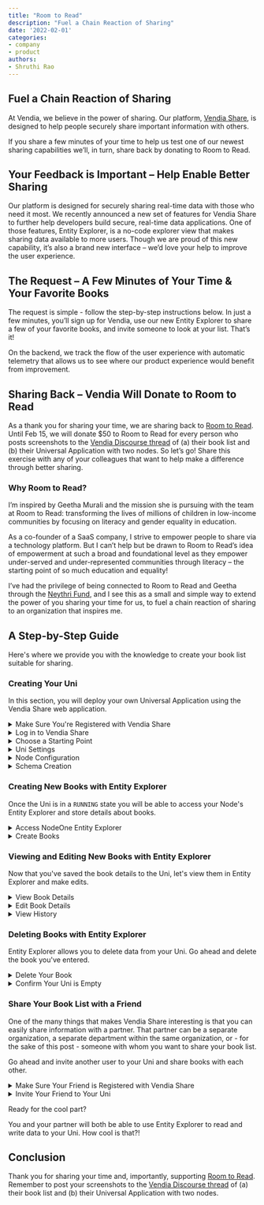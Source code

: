 ```yaml
---
title: "Room to Read"
description: "Fuel a Chain Reaction of Sharing"
date: '2022-02-01'
categories:
- company
- product
authors:
- Shruthi Rao
---
```


## Fuel a Chain Reaction of Sharing

At Vendia, we believe in the power of sharing. Our platform, [Vendia Share](https://vendia.net/product?utm_source=blog&utm_campaign=room_to_read), is designed to help people securely share important information with others.

If you share a few minutes of your time to help us test one of our newest sharing capabilities we’ll, in turn, share back by donating to Room to Read.

## Your Feedback is Important – Help Enable Better Sharing

Our platform is designed for securely sharing real-time data with those who need it most. We recently announced a new set of features for Vendia Share to further help developers build secure, real-time data applications. One of those features, Entity Explorer, is a no-code explorer view that makes sharing data available to more users. Though we are proud of this new capability, it’s also a brand new interface – we’d love your help to improve the user experience.

## The Request – A Few Minutes of Your Time & Your Favorite Books

The request is simple - follow the step-by-step instructions below. In just a few minutes, you’ll sign up for Vendia, use our new Entity Explorer to share a few of your favorite books, and invite someone to look at your list. That’s it!

On the backend, we track the flow of the user experience with automatic telemetry that allows us to see where our product experience would benefit from improvement.

## Sharing Back – Vendia Will Donate to Room to Read

As a thank you for sharing your time, we are sharing back to [Room to Read](https://www.roomtoread.org/). Until Feb 15, we will donate $50 to Room to Read for every person who posts screenshots to the [Vendia Discourse thread](https://community.vendia.net/t/room-to-read-share-your-screenshots-and-feedback) of (a) their book list and (b) their Universal Application with two nodes. So let’s go! Share this exercise with any of your colleagues that want to help make a difference through better sharing.

### Why Room to Read?

I’m inspired by Geetha Murali and the mission she is pursuing with the team at Room to Read: transforming the lives of millions of children in low-income communities by focusing on literacy and gender equality in education.

As a co-founder of a SaaS company, I strive to empower people to share via a technology platform. But I can’t help but be drawn to Room to Read’s idea of empowerment at such a broad and foundational level as they empower under-served and under-represented communities through literacy – the starting point of so much education and equality!

I’ve had the privilege of being connected to Room to Read and Geetha through the [Neythri Fund](https://www.neythrifuturesfund.com/), and I see this as a small and simple way to extend the power of you sharing your time for us, to fuel a chain reaction of sharing to an organization that inspires me.

## A Step-by-Step Guide

Here's where we provide you with the knowledge to create your book list suitable for sharing.

### Creating Your Uni

In this section, you will deploy your own Universal Application using the Vendia Share web application.

<details>
<summary>Make Sure You're Registered with Vendia Share</summary>

You can [register](https://share.vendia.net?utm_source=blog&utm_campaign=room_to_read) for the free Starter tier if you haven't already.
</details>

<details>
<summary>Log in to Vendia Share</summary>

Visit the Vendia Share web application at [https://share.vendia.net](https://share.vendia.net). If you have not yet created a Uni you will be presented with the following screen.

**NOTE:** You will see any existing Universal Applications listed here. The Vendia Share Starter tier allows for a [single Universal Application](https://www.vendia.net/docs/share/limits#uni-and-node-limits). You will not be able to proceed with this exercise if you already have a running Universal Application.

<img width="1311" alt="01-empty-uni-screen" src="https://user-images.githubusercontent.com/71095088/151864172-fde733e6-3abf-4041-bdb2-cff406defe1c.png">

Click on 'Create a Universal Application' to begin the process.

</details>

<details>
<summary>Choose a Starting Point</summary>

Vendia provides several data schemas to get started. In this case, you will select 'Create your own' and define your own schema. Don't worry - we have one to get you started.

<img width="1312" alt="02-create-uni-starting-point" src="https://user-images.githubusercontent.com/71095088/151866654-2aa33ed6-28d3-4d60-9410-c51f48c4e166.png">

</details>

<details>
<summary>Uni Settings</summary>

Give you Uni a name. All Unis in the Starter tier share a common namespace of `unis.vendia.net` so pick a unique name. [Give your Uni a name](https://www.vendia.net/docs/share/limits#uni-and-node-names) that begins with `test-` and click on the 'Next' button to continue.

**NOTE:** I've defined a Uni with the name `test-room-to-read`. You'll have to pick a different name.

<img width="1312" alt="03-uni-name" src="https://user-images.githubusercontent.com/71095088/151866849-8c1d52d3-eb67-45a0-af19-4dc6c2c32105.png">

</details>

<details>
<summary>Node Configuration</summary>

Here is where you can specify attributes about your [node](https://www.vendia.net/docs/share/terms-and-definitions#node). For demonstration purposes you can accept the default values and click on 'Next' to define the data model.

<img width="1313" alt="04-node-configuration" src="https://user-images.githubusercontent.com/71095088/151868798-456b4816-14a4-4e6c-8a0e-7a732be06a24.png">

**NOTE:** Vendia Share nodes can be configured to run across [different regions](https://www.vendia.net/docs/share/cli/guide#supported-cloud-platforms-and-regions) and with different [node access controls](https://www.vendia.net/docs/share/node-access-control). Please consult our documentation for more details.
</details>

<details>
<summary>Schema Creation</summary>

Enter the following JSON as our Uni's schema and click on the 'Create' button. Please refer to our [documentation](https://www.vendia.net/docs/share/data-modeling) and [blog post](https://www.vendia.net/blog/applying-domain-driven-design-to-blockchains) for more detail on modeling data.

**NOTE:** It will take about 5 minutes for the Uni to get to a `RUNNING` state.

```json
{
  "$schema": "http://json-schema.org/draft-07/schema#",
  "title": "Room to Read",
  "description": "Uni schema to support Room to Read",
  "type": "object",
  "properties": {
    "Book": {
      "description": "Book type",
      "type": "array",
      "items": {
        "type": "object",
        "properties": {
          "title": {
            "description": "Title",
            "type": "string"
          },
          "author": {
            "description": "Author",
            "type": "string"
          },
          "publisher": {
            "description": "Publisher",
            "type": "string"
          },
          "isbn": {
            "description": "ISBN",
            "type": "string"
          },
          "publicationYear": {
            "description": "Year book was initially published",
            "type": "string",
            "pattern": "^-?[0-9]{1,4}$"
          }
        }
      }
    }
  }
}
```


<img width="1312" alt="05-schema-creation" src="https://user-images.githubusercontent.com/71095088/151869546-8d89cc8d-3674-404f-b126-298add96be88.png">

Once you click on the 'Create' button you will see output indicating the Uni is being created.

<img width="1312" alt="06-uni-pending-registration" src="https://user-images.githubusercontent.com/71095088/151869921-319690d5-30e4-42aa-82a8-5114770b9707.png">

</details>

### Creating New Books with Entity Explorer

Once the Uni is in a `RUNNING` state you will be able to access your Node's Entity Explorer and store details about books.

<details>
<summary>Access NodeOne Entity Explorer</summary>

<img width="1311" alt="07-entity-explorer" src="https://user-images.githubusercontent.com/71095088/151876104-f21aa30a-5002-4c9e-ab93-b6b22dafa492.png">

</details>

<details>
<summary>Create Books</summary>

At this point, your Uni does not have any book data stored. We can add a new book by clicking on the 'Create Book' button.

<img width="1312" alt="08-create-book" src="https://user-images.githubusercontent.com/71095088/151876372-1a8ef7f2-77e8-4088-ab65-758ffde310dc.png">

I love the book [CDB!](https://en.wikipedia.org/wiki/CDB!), a children's book by William Steig. I'll enter the details of the book into Entity Explorer and click 'Save' to write the data to the Uni. If you're not a big fan feel free to save details about one of your favorite books.

<img width="1312" alt="09-create-book-details" src="https://user-images.githubusercontent.com/71095088/151881121-925af34c-3c89-4235-b8a1-18df14db9b21.png">

Once you click on the 'Save' button, the Uni will begin the process of writing the book data to the Uni.

<img width="1310" alt="10-writing-data" src="https://user-images.githubusercontent.com/71095088/151881322-cadb4360-78ba-4251-818b-8749f5b9dfe5.png">

</details>

### Viewing and Editing New Books with Entity Explorer

Now that you've saved the book details to the Uni, let's view them in Entity Explorer and make edits.

<details>
<summary>View Book Details</summary>

You can click on the generated `_id` link to view details about your book.

<img width="1312" alt="11-view-book-details" src="https://user-images.githubusercontent.com/71095088/151881990-4898f87e-2892-44b1-8114-ccb421ceb0f4.png">


<img width="1313" alt="12-book-details" src="https://user-images.githubusercontent.com/71095088/151882228-5229deef-c428-44b8-81fa-913fd69f0e74.png">

</details>

<details>
<summary>Edit Book Details</summary>

Entity Explorer allows you to update data stored in your Uni. Click on the 'Edit' button and make an update to the book you've stored.

<img width="1313" alt="13-edit-book-button" src="https://user-images.githubusercontent.com/71095088/151883179-24a65f9f-2472-439b-89d2-cedcc839cf84.png">

I know there was another edition of the 'CDB!' book published by Aladdin in 1987 so I can update my book with the new edition's data. Your book may have some updates, too. Make changes and click 'Save' to update your Uni.

<img width="1312" alt="14-edit-book-details" src="https://user-images.githubusercontent.com/71095088/151883554-cc0b5647-36ca-46da-bd2c-6e448d37e3ed.png">

<img width="1312" alt="15-saving-book-updates" src="https://user-images.githubusercontent.com/71095088/151884011-382af7ad-738a-46a2-ae73-0d1c187e2daf.png">

<img width="1312" alt="16-updates-complete" src="https://user-images.githubusercontent.com/71095088/151884014-29040d03-9e51-45c3-a96b-f5a390093224.png">

</details>

<details>
<summary>View History</summary>

One of the core features of Vendia Share is the ability to capture changes to data over time. You can view changes you've made to your book through the Entity Explorer.

<img width="1312" alt="17-view-history-button" src="https://user-images.githubusercontent.com/71095088/151884136-fcc85ee2-bd29-49b3-b3c4-6089ab98303f.png">

<img width="1312" alt="18-view-history" src="https://user-images.githubusercontent.com/71095088/151884418-ce070d7a-1052-4df0-8e1e-e8b247f8d021.png">

You can see how your book details have evolved over time.
</details>

### Deleting Books with Entity Explorer

Entity Explorer allows you to delete data from your Uni. Go ahead and delete the book you've entered.

<details>
<summary>Delete Your Book</summary>

Click on the 'Delete' button from the book detail page.

<img width="1312" alt="19-delete-button" src="https://user-images.githubusercontent.com/71095088/151884775-af15a2f2-7c73-4667-b22b-e92ca4ee6f8c.png">

You will receive a confirmation dialog to delete your book. Click 'Delete' to remove the book from your Uni.

<img width="1311" alt="20-delete-confirmation" src="https://user-images.githubusercontent.com/71095088/151884995-b300d428-407b-42ba-97bf-7ba426b20610.png">

<img width="1312" alt="21-deleting-updates" src="https://user-images.githubusercontent.com/71095088/151885251-00f8c067-bfc1-4ed5-94e5-7fdca2c21f9d.png">

</details>

<details>
<summary>Confirm Your Uni is Empty</summary>

Now that you've deleted your book, your Uni doesn't have any more data.

<img width="1312" alt="22-empty-uni" src="https://user-images.githubusercontent.com/71095088/151885402-63b97996-39c3-4e4d-8244-122c68aee0a2.png">

</details>

### Share Your Book List with a Friend

One of the many things that makes Vendia Share interesting is that you can easily share information with a partner. That partner can be a separate organization, a separate department within the same organization, or - for the sake of this post - someone with whom you want to share your book list.

Go ahead and invite another user to your Uni and share books with each other. 

<details>
<summary>Make Sure Your Friend is Registered with Vendia Share</summary>

Your friend can [register](https://share.vendia.net?utm_source=blog&utm_campaign=room_to_read) for the free Starter tier if they haven't already.
</details>

<details>
<summary>Invite Your Friend to Your Uni</summary>

The home page of your Uni has a 'Invite participant' button. Go ahead and click it.

<img width="1312" alt="23-invite-participant-button" src="https://user-images.githubusercontent.com/71095088/151886170-afc7e252-bc31-48c9-94ab-00c826e2a668.png">

Enter your friend's email and click the 'Send uni invite' button.

<img width="1311" alt="24-invite-participant" src="https://user-images.githubusercontent.com/71095088/151886416-15e17ee4-1ab8-42fd-9b8c-67c6e0fb9eb7.png">

Your friend will receive an email providing them instructions for creating their own node in your existing Uni.
</details>

Ready for the cool part?

You and your partner will both be able to use Entity Explorer to read and write data to your Uni. How cool is that?!

## Conclusion

Thank you for sharing your time and, importantly, supporting [Room to Read](https://www.roomtoread.org/). Remember to post your screenshots to the [Vendia Discourse thread](https://community.vendia.net/t/room-to-read-share-your-screenshots-and-feedback) of (a) their book list and (b) their Universal Application with two nodes.
